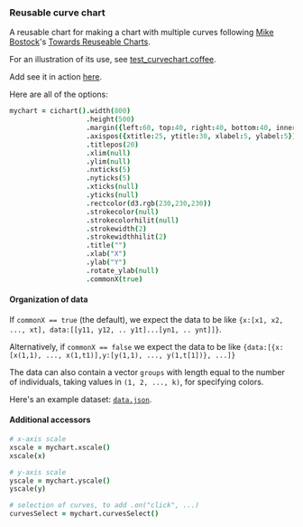 ### Reusable curve chart

A reusable chart for making a chart with multiple curves
following
[Mike Bostock](http://bost.ocks.org/mike)'s
[Towards Reuseable Charts](http://bost.ocks.org/mike/chart/).

For an illustration of its use, see [test_curvechart.coffee](https://github.com/kbroman/qtlcharts/blob/master/inst/panels/curvechart/test/test_curvechart.coffee).

Add see it in action
[here](http://kbroman.org/qtlcharts/assets/panels/curvechart/test).

Here are all of the options:

```coffeescript
mychart = cichart().width(800)                                              # internal width of chart
                   .height(500)                                             # internal height
                   .margin({left:60, top:40, right:40, bottom:40, inner:5}) # margins
                   .axispos({xtitle:25, ytitle:30, xlabel:5, ylabel:5})     # spacing for axis titles and labels
                   .titlepos(20)                                            # spacing for panel title
                   .xlim(null)                                              # x-axis limits
                   .ylim(null)                                              # y-axis limits
                   .nxticks(5)                                              # no. x-axis ticks
                   .nyticks(5)                                              # no. y-axis ticks
                   .xticks(null)                                            # locations of x-axis ticks
                   .yticks(null)                                            # locations of y-axis ticks
                   .rectcolor(d3.rgb(230,230,230))                          # background rectangle color
                   .strokecolor(null)                                       # color(s) for curves
                   .strokecolorhilit(null)                                  # color(s) for curves when highlighted
                   .strokewidth(2)                                          # line width for curves
                   .strokewidthhilit(2)                                     # line width for curves when highlighted
                   .title("")                                               # panel title
                   .xlab("X")                                               # x-axis label
                   .ylab("Y")                                               # y-axis label
                   .rotate_ylab(null)                                       # rotate y-axis label
                   .commonX(true)                                           # Do all curves have a common set of X's?
```

#### Organization of data

  If `commonX == true` (the default), we expect the data to be like `{x:[x1, x2, ..., xt], data:[[y11, y12, .. y1t]...[yn1, .. ynt]]}`.
                       
  Alternatively, if `commonX == false` we expect the data to be like `{data:[{x:[x(1,1), ..., x(1,t1)],y:[y(1,1), ..., y(1,t[1])}, ...]}`
  
  The data can also contain a vector `groups` with length equal to the number of individuals, taking values in `(1, 2, ..., k)`, for specifying colors. 

  Here's an example dataset: [`data.json`](http://kbroman.org/qtlcharts/assets/panels/curvechart/test/data.json).

#### Additional accessors

```coffeescript
# x-axis scale
xscale = mychart.xscale()
xscale(x)

# y-axis scale
yscale = mychart.yscale()
yscale(y)

# selection of curves, to add .on("click", ...)
curvesSelect = mychart.curvesSelect()
```
